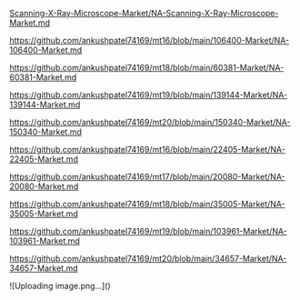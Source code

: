 <p><a href="Scanning-X-Ray-Microscope-Market/NA-Scanning-X-Ray-Microscope-Market.md">Scanning-X-Ray-Microscope-Market/NA-Scanning-X-Ray-Microscope-Market.md</a></p><p><a href="https://github.com/ankushpatel74169/mt16/blob/main/106400-Market/NA-106400-Market.md">https://github.com/ankushpatel74169/mt16/blob/main/106400-Market/NA-106400-Market.md</a></p><p><a href="https://github.com/ankushpatel74169/mt18/blob/main/60381-Market/NA-60381-Market.md">https://github.com/ankushpatel74169/mt18/blob/main/60381-Market/NA-60381-Market.md</a></p><p><a href="https://github.com/ankushpatel74169/mt19/blob/main/139144-Market/NA-139144-Market.md">https://github.com/ankushpatel74169/mt19/blob/main/139144-Market/NA-139144-Market.md</a></p><p><a href="https://github.com/ankushpatel74169/mt20/blob/main/150340-Market/NA-150340-Market.md">https://github.com/ankushpatel74169/mt20/blob/main/150340-Market/NA-150340-Market.md</a></p><p><a href="https://github.com/ankushpatel74169/mt16/blob/main/22405-Market/NA-22405-Market.md">https://github.com/ankushpatel74169/mt16/blob/main/22405-Market/NA-22405-Market.md</a></p><p><a href="https://github.com/ankushpatel74169/mt17/blob/main/20080-Market/NA-20080-Market.md">https://github.com/ankushpatel74169/mt17/blob/main/20080-Market/NA-20080-Market.md</a></p><p><a href="https://github.com/ankushpatel74169/mt18/blob/main/35005-Market/NA-35005-Market.md">https://github.com/ankushpatel74169/mt18/blob/main/35005-Market/NA-35005-Market.md</a></p><p><a href="https://github.com/ankushpatel74169/mt19/blob/main/103961-Market/NA-103961-Market.md">https://github.com/ankushpatel74169/mt19/blob/main/103961-Market/NA-103961-Market.md</a></p><p><a href="https://github.com/ankushpatel74169/mt20/blob/main/34657-Market/NA-34657-Market.md">https://github.com/ankushpatel74169/mt20/blob/main/34657-Market/NA-34657-Market.md</a></p>
![Uploading image.png…]()
